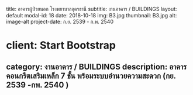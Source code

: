 ---
---
title: อาคารผู้ป่วยนอก โรงพยาบาลอุดรธานี
subtitle: งานอาคาร / BUILDINGS
layout: default
modal-id: 18
date: 2018-10-18
img: B3.jpg
thumbnail: B3.jpg
alt: image-alt
project-date: ก.ย. 2539 - ก.พ. 2540
# client: Start Bootstrap
category: งานอาคาร / BUILDINGS
description: อาคารคอนกรีตเสริมเหล็ก 7 ชั้น พร้อมระบบอำนวยความสะดวก  (กย. 2539 -กพ. 2540 )
---